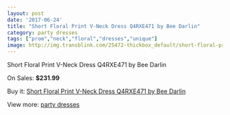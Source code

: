 ```yaml
---
layout: post
date: '2017-06-24'
title: "Short Floral Print V-Neck Dress Q4RXE471 by Bee Darlin"
category: party dresses
tags: ["prom","neck","floral","dresses","unique"]
image: http://img.transblink.com/25472-thickbox_default/short-floral-print-v-neck-dress-q4rxe471-by-bee-darlin.jpg
---
```

Short Floral Print V-Neck Dress Q4RXE471 by Bee Darlin

On Sales: **$231.99**
<a href="https://www.transblink.com/en/party-dresses/8030-short-floral-print-v-neck-dress-q4rxe471-by-bee-darlin.html"><amp-img layout="responsive" width="600" height="600" src="//img.transblink.com/25472-thickbox_default/short-floral-print-v-neck-dress-q4rxe471-by-bee-darlin.jpg" alt="Short Floral Print V-Neck Dress Q4RXE471 by Bee Darlin 0" /></a>
<a href="https://www.transblink.com/en/party-dresses/8030-short-floral-print-v-neck-dress-q4rxe471-by-bee-darlin.html"><amp-img layout="responsive" width="600" height="600" src="//img.transblink.com/25474-thickbox_default/short-floral-print-v-neck-dress-q4rxe471-by-bee-darlin.jpg" alt="Short Floral Print V-Neck Dress Q4RXE471 by Bee Darlin 1" /></a>
<a href="https://www.transblink.com/en/party-dresses/8030-short-floral-print-v-neck-dress-q4rxe471-by-bee-darlin.html"><amp-img layout="responsive" width="600" height="600" src="//img.transblink.com/25473-thickbox_default/short-floral-print-v-neck-dress-q4rxe471-by-bee-darlin.jpg" alt="Short Floral Print V-Neck Dress Q4RXE471 by Bee Darlin 2" /></a>

Buy it: [Short Floral Print V-Neck Dress Q4RXE471 by Bee Darlin](https://www.transblink.com/en/party-dresses/8030-short-floral-print-v-neck-dress-q4rxe471-by-bee-darlin.html "Short Floral Print V-Neck Dress Q4RXE471 by Bee Darlin")

View more: [party dresses](https://www.transblink.com/en/62-party-dresses "party dresses")